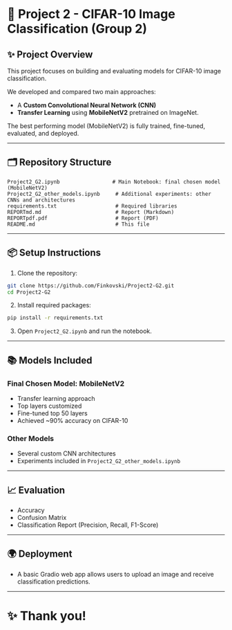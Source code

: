 # 🚀 Project 2 - CIFAR-10 Image Classification (Group 2)

## ✨ Project Overview
This project focuses on building and evaluating models for CIFAR-10 image classification.

We developed and compared two main approaches:
- A **Custom Convolutional Neural Network (CNN)**
- **Transfer Learning** using **MobileNetV2** pretrained on ImageNet.

The best performing model (MobileNetV2) is fully trained, fine-tuned, evaluated, and deployed.

---

## 🗂 Repository Structure
```
Project2_G2.ipynb                 # Main Notebook: final chosen model (MobileNetV2)
Project2_G2_other_models.ipynb     # Additional experiments: other CNNs and architectures
requirements.txt                   # Required libraries
REPORTmd.md                        # Report (Markdown)
REPORTpdf.pdf                      # Report (PDF)
README.md                          # This file
```

---

## 📦 Setup Instructions

1. Clone the repository:
```bash
git clone https://github.com/Finkovski/Project2-G2.git
cd Project2-G2
```
2. Install required packages:
```bash
pip install -r requirements.txt
```
3. Open `Project2_G2.ipynb` and run the notebook.

---

## 📚 Models Included

### Final Chosen Model: MobileNetV2
- Transfer learning approach
- Top layers customized
- Fine-tuned top 50 layers
- Achieved ~90% accuracy on CIFAR-10

### Other Models
- Several custom CNN architectures
- Experiments included in `Project2_G2_other_models.ipynb`

---

## 📈 Evaluation
- Accuracy
- Confusion Matrix
- Classification Report (Precision, Recall, F1-Score)

---

## 🌍 Deployment
- A basic Gradio web app allows users to upload an image and receive classification predictions.

---

# ✨ Thank you!